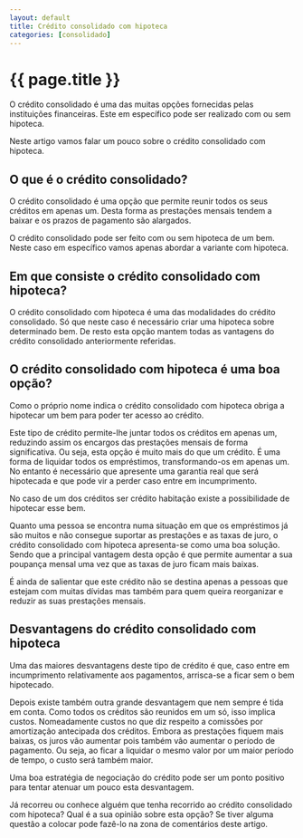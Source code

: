 ```yaml
---
layout: default
title: Crédito consolidado com hipoteca
categories: [consolidado]
---
```


# {{ page.title }}

O crédito consolidado é uma das muitas opções fornecidas pelas instituições financeiras. Este em específico pode ser realizado com ou sem hipoteca.

Neste artigo vamos falar um pouco sobre o crédito consolidado com hipoteca.

## O que é o crédito consolidado?

O crédito consolidado é uma opção que permite reunir todos os seus créditos em apenas um. Desta forma as prestações mensais tendem a baixar e os prazos de pagamento são alargados.

O crédito consolidado pode ser feito com ou sem hipoteca de um bem. Neste caso em específico vamos apenas abordar a variante com hipoteca.

## Em que consiste o crédito consolidado com hipoteca?

O crédito consolidado com hipoteca é uma das modalidades do crédito consolidado. Só que neste caso é necessário criar uma hipoteca sobre determinado bem. De resto esta opção mantem todas as vantagens do crédito consolidado anteriormente referidas.

## O crédito consolidado com hipoteca é uma boa opção?

Como o próprio nome indica o crédito consolidado com hipoteca obriga a hipotecar um bem para poder ter acesso ao crédito.

Este tipo de crédito permite-lhe juntar todos os créditos em apenas um, reduzindo assim os encargos das prestações mensais de forma significativa. Ou seja, esta opção é muito mais do que um crédito. É uma forma de liquidar todos os empréstimos, transformando-os em apenas um. No entanto é necessário que apresente uma garantia real que será hipotecada e que pode vir a perder caso entre em incumprimento.

No caso de um dos créditos ser crédito habitação existe a possibilidade de hipotecar esse bem.

Quanto uma pessoa se encontra numa situação em que os empréstimos já são muitos e não consegue suportar as prestações e as taxas de juro, o crédito consolidado com hipoteca apresenta-se como uma boa solução. Sendo que a principal vantagem desta opção é que permite aumentar a sua poupança mensal uma vez que as taxas de juro ficam mais baixas.

É ainda de salientar que este crédito não se destina apenas a pessoas que estejam com muitas dívidas mas também para quem queira reorganizar e reduzir as suas prestações mensais.

## Desvantagens do crédito consolidado com hipoteca

Uma das maiores desvantagens deste tipo de crédito é que, caso entre em incumprimento relativamente aos pagamentos, arrisca-se a ficar sem o bem hipotecado.

Depois existe também outra grande desvantagem que nem sempre é tida em conta. Como todos os créditos são reunidos em um só, isso implica custos. Nomeadamente custos no que diz respeito a comissões por amortização antecipada dos créditos. Embora as prestações fiquem mais baixas, os juros vão aumentar pois também vão aumentar o período de pagamento. Ou seja, ao ficar a liquidar o mesmo valor por um maior período de tempo, o custo será também maior.

Uma boa estratégia de negociação do crédito pode ser um ponto positivo para tentar atenuar um pouco esta desvantagem.

Já recorreu ou conhece alguém que tenha recorrido ao crédito consolidado com hipoteca? Qual é a sua opinião sobre esta opção? Se tiver alguma questão a colocar pode fazê-lo na zona de comentários deste artigo.
